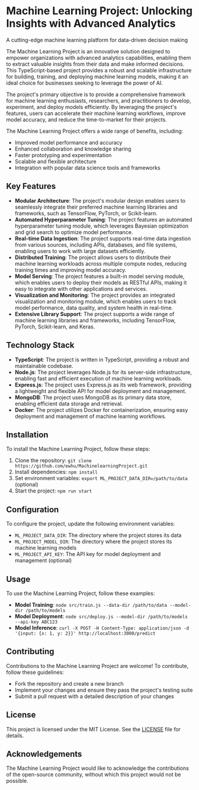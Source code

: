# Machine Learning Project: Unlocking Insights with Advanced Analytics
A cutting-edge machine learning platform for data-driven decision making

The Machine Learning Project is an innovative solution designed to empower organizations with advanced analytics capabilities, enabling them to extract valuable insights from their data and make informed decisions. This TypeScript-based project provides a robust and scalable infrastructure for building, training, and deploying machine learning models, making it an ideal choice for businesses seeking to leverage the power of AI.

The project's primary objective is to provide a comprehensive framework for machine learning enthusiasts, researchers, and practitioners to develop, experiment, and deploy models efficiently. By leveraging the project's features, users can accelerate their machine learning workflows, improve model accuracy, and reduce the time-to-market for their projects.

The Machine Learning Project offers a wide range of benefits, including:

* Improved model performance and accuracy
* Enhanced collaboration and knowledge sharing
* Faster prototyping and experimentation
* Scalable and flexible architecture
* Integration with popular data science tools and frameworks

## Key Features

* **Modular Architecture**: The project's modular design enables users to seamlessly integrate their preferred machine learning libraries and frameworks, such as TensorFlow, PyTorch, or Scikit-learn.
* **Automated Hyperparameter Tuning**: The project features an automated hyperparameter tuning module, which leverages Bayesian optimization and grid search to optimize model performance.
* **Real-time Data Ingestion**: The project supports real-time data ingestion from various sources, including APIs, databases, and file systems, enabling users to work with large datasets efficiently.
* **Distributed Training**: The project allows users to distribute their machine learning workloads across multiple compute nodes, reducing training times and improving model accuracy.
* **Model Serving**: The project features a built-in model serving module, which enables users to deploy their models as RESTful APIs, making it easy to integrate with other applications and services.
* **Visualization and Monitoring**: The project provides an integrated visualization and monitoring module, which enables users to track model performance, data quality, and system health in real-time.
* **Extensive Library Support**: The project supports a wide range of machine learning libraries and frameworks, including TensorFlow, PyTorch, Scikit-learn, and Keras.

## Technology Stack

* **TypeScript**: The project is written in TypeScript, providing a robust and maintainable codebase.
* **Node.js**: The project leverages Node.js for its server-side infrastructure, enabling fast and efficient execution of machine learning workloads.
* **Express.js**: The project uses Express.js as its web framework, providing a lightweight and flexible API for model deployment and management.
* **MongoDB**: The project uses MongoDB as its primary data store, enabling efficient data storage and retrieval.
* **Docker**: The project utilizes Docker for containerization, ensuring easy deployment and management of machine learning workflows.

## Installation

To install the Machine Learning Project, follow these steps:

1. Clone the repository: `git clone https://github.com/ewhu/MachinelearningProject.git`
2. Install dependencies: `npm install`
3. Set environment variables: `export ML_PROJECT_DATA_DIR=/path/to/data` (optional)
4. Start the project: `npm run start`

## Configuration

To configure the project, update the following environment variables:

* `ML_PROJECT_DATA_DIR`: The directory where the project stores its data
* `ML_PROJECT_MODEL_DIR`: The directory where the project stores its machine learning models
* `ML_PROJECT_API_KEY`: The API key for model deployment and management (optional)

## Usage

To use the Machine Learning Project, follow these examples:

* **Model Training**: `node src/train.js --data-dir /path/to/data --model-dir /path/to/models`
* **Model Deployment**: `node src/deploy.js --model-dir /path/to/models --api-key ABC123`
* **Model Inference**: `curl -X POST -H Content-Type: application/json -d '{input: {x: 1, y: 2}}' http://localhost:3000/predict`

## Contributing

Contributions to the Machine Learning Project are welcome! To contribute, follow these guidelines:

* Fork the repository and create a new branch
* Implement your changes and ensure they pass the project's testing suite
* Submit a pull request with a detailed description of your changes

## License

This project is licensed under the MIT License. See the [LICENSE](https://github.com/ewhu/MachinelearningProject/blob/main/LICENSE) file for details.

## Acknowledgements

The Machine Learning Project would like to acknowledge the contributions of the open-source community, without which this project would not be possible.